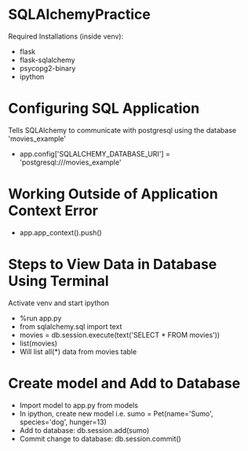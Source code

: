 # SQLAlchemyPractice
Required Installations (inside venv):
- flask
- flask-sqlalchemy
- psycopg2-binary
- ipython

# Configuring SQL Application
Tells SQLAlchemy to communicate with postgresql using the database 'movies_example'
- app.config['SQLALCHEMY_DATABASE_URI'] = 'postgresql:///movies_example'

# Working Outside of Application Context Error
- app.app_context().push()

# Steps to View Data in Database Using Terminal
Activate venv and start ipython
- %run app.py
- from sqlalchemy.sql import text
- movies = db.session.execute(text('SELECT * FROM movies'))
- list(movies)
- Will list all(*) data from movies table

# Create model and Add to Database
- Import model to app.py from models
- In ipython, create new model i.e. sumo = Pet(name='Sumo', species='dog', hunger=13)
- Add to database: db.session.add(sumo)
- Commit change to database: db.session.commit()